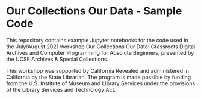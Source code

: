 # Our Collections Our Data - Sample Code

This repository contains example Jupyter notebooks for the code used in the July/August 2021 workshop Our Collections Our Data: Grassroots Digital Archives and Computer Programming for Absolute Beginners, presented by the UCSF Archives & Special Collections.

This workshop was supported by California Revealed and administered in California by the State Librarian. The program is made possible by funding from the U.S. Institute of Museum and Library Services under the provisions of the Library Services and Technology Act.
